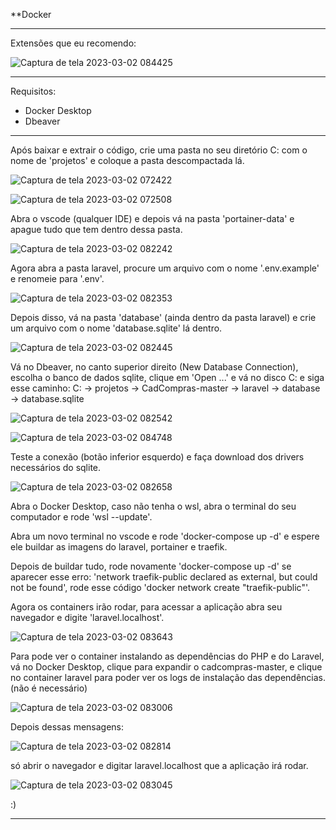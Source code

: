 **Docker

*****************************
Extensões que eu recomendo:

![Captura de tela 2023-03-02 084425](https://user-images.githubusercontent.com/104596830/222419255-8d9d50f6-11b6-4905-9b46-85c8649bfdb8.png)

*****************************

Requisitos:

- Docker Desktop
- Dbeaver
*****************************


Após baixar e extrair o código, crie uma pasta no seu diretório C: com o nome de 'projetos' e coloque a pasta descompactada lá.

![Captura de tela 2023-03-02 072422](https://user-images.githubusercontent.com/104596830/222414512-d1fb81e3-f1f7-408d-915d-80061da2661c.png)

![Captura de tela 2023-03-02 072508](https://user-images.githubusercontent.com/104596830/222414541-04cf791c-af78-4327-9717-7c959d2a45fa.png)

Abra o vscode (qualquer IDE) e depois vá na pasta 'portainer-data' e apague tudo que tem dentro dessa pasta.

![Captura de tela 2023-03-02 082242](https://user-images.githubusercontent.com/104596830/222414730-d83e990e-e639-49e3-9496-d95c2cd08b81.png)

Agora abra a pasta laravel, procure um arquivo com o nome '.env.example' e renomeie para '.env'.

![Captura de tela 2023-03-02 082353](https://user-images.githubusercontent.com/104596830/222414914-2e35733b-758b-483b-a83f-a255d78249a6.png)

Depois disso, vá na pasta 'database' (ainda dentro da pasta laravel) e crie um arquivo com o nome 'database.sqlite' lá dentro.

![Captura de tela 2023-03-02 082445](https://user-images.githubusercontent.com/104596830/222415111-c31d7b32-ebc0-4c47-b718-c7f8ebf5e4f5.png)

Vá no Dbeaver, no canto superior direito (New Database Connection), escolha o banco de dados sqlite, clique em 'Open ...' e vá no disco C: e siga esse caminho:
C: -> projetos -> CadCompras-master -> laravel -> database -> database.sqlite

![Captura de tela 2023-03-02 082542](https://user-images.githubusercontent.com/104596830/222415317-a9e54b50-3750-428e-901a-6d431e75a37a.png)

![Captura de tela 2023-03-02 084748](https://user-images.githubusercontent.com/104596830/222419970-644f0211-7448-4f35-a710-05384bdb3346.png)

Teste a conexão (botão inferior esquerdo) e faça download dos drivers necessários do sqlite.

![Captura de tela 2023-03-02 082658](https://user-images.githubusercontent.com/104596830/222415669-035c65e6-9e11-400d-9b4b-7b449c1c98f1.png)

Abra o Docker Desktop, caso não tenha o wsl, abra o terminal do seu computador e rode 'wsl --update'.

Abra um novo terminal no vscode e rode 'docker-compose up -d' e espere ele buildar as imagens do laravel, portainer e traefik.

Depois de buildar tudo, rode novamente 'docker-compose up -d' se aparecer esse erro: 'network traefik-public declared as external, but could not be found', rode esse código 'docker network create "traefik-public"'.

Agora os containers irão rodar, para acessar a aplicação abra seu navegador e digite 'laravel.localhost'.

![Captura de tela 2023-03-02 083643](https://user-images.githubusercontent.com/104596830/222417690-369700b8-9a2d-44f1-9506-18430bf72eff.png)

Para pode ver o container instalando as dependências do PHP e do Laravel, vá no Docker Desktop, clique para expandir o cadcompras-master, e clique no container laravel para poder ver os logs de instalação das dependências. (não é necessário)

![Captura de tela 2023-03-02 083006](https://user-images.githubusercontent.com/104596830/222416313-8a8c67b8-5a5d-42ea-a74e-a3c9afd79469.png)

Depois dessas mensagens:

![Captura de tela 2023-03-02 082814](https://user-images.githubusercontent.com/104596830/222415904-2217343a-d12a-4451-b01e-439fbd18ecb2.png)

só abrir o navegador e digitar laravel.localhost que a aplicação irá rodar.

![Captura de tela 2023-03-02 083045](https://user-images.githubusercontent.com/104596830/222416441-77ec4b62-e76e-413b-b686-03d99e5423a5.png)

:)

*****************************

